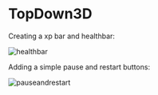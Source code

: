 # TopDown3D

Creating a xp bar and healthbar: 

![healthbar](https://github.com/omeralpcolak/TopDown3D/assets/112391850/19cf508f-62f2-426e-9e0a-8b2d2d1afe5e)


Adding a simple pause and restart buttons:

![pauseandrestart](https://github.com/omeralpcolak/TopDown3D/assets/112391850/9b21ba86-6822-449a-a3af-e7eab458a18b)
